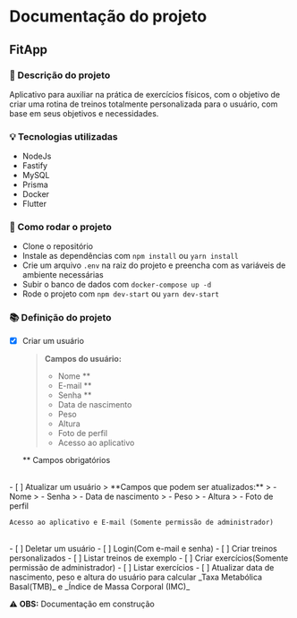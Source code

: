 # Documentação do projeto

## FitApp
 
### 🔑 Descrição do projeto
Aplicativo para auxiliar na prática de exercícios físicos, com o objetivo de criar uma rotina de treinos totalmente personalizada para o usuário, com base em seus objetivos e necessidades.

### 💡 Tecnologias utilizadas
- NodeJs
- Fastify
- MySQL
- Prisma
- Docker
- Flutter

### 🚀 Como rodar o projeto
- Clone o repositório
- Instale as dependências com `npm install` ou `yarn install`
- Crie um arquivo `.env` na raiz do projeto e preencha com as variáveis de ambiente necessárias
- Subir o banco de dados com `docker-compose up -d`
- Rode o projeto com `npm dev-start` ou `yarn dev-start`

### 📚 Definição do projeto
- [x] Criar um usuário
    > **Campos do usuário:**
    > - Nome **
    > - E-mail **
    > - Senha **
    > - Data de nascimento
    > - Peso
    > - Altura
    > - Foto de perfil
    > - Acesso ao aplicativo

     ** Campos obrigatórios
<br>
- [ ] Atualizar um usuário
    > **Campos que podem ser atualizados:**
    > - Nome
    > - Senha
    > - Data de nascimento
    > - Peso
    > - Altura
    > - Foto de perfil

    Acesso ao aplicativo e E-mail (Somente permissão de administrador)
<br>
- [ ] Deletar um usuário
- [ ] Login(Com e-mail e senha)
- [ ] Criar treinos personalizados
- [ ] Listar treinos de exemplo
- [ ] Criar exercícios(Somente permissão de administrador)
- [ ] Listar exercícios
- [ ] Atualizar data de nascimento, peso e altura do usuário para calcular _Taxa Metabólica Basal(TMB)_ e _Índice de Massa Corporal (IMC)_

⚠️ **OBS:** Documentação em construção
